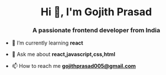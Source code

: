 <h1 align="center">Hi 👋, I'm Gojith Prasad</h1>
<h3 align="center">A passionate frontend developer from India</h3>

- 🌱 I’m currently learning **react**

- 💬 Ask me about **react,javascript,css,html**

- 📫 How to reach me **gojithprasad005@gmail.com**
